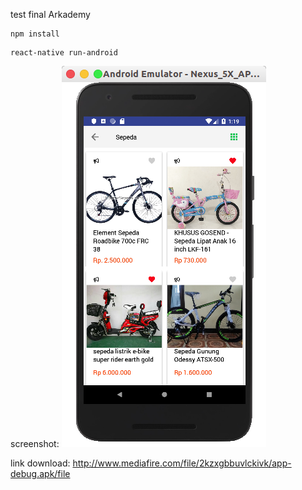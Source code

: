 test final Arkademy


```
npm install
```

```
react-native run-android
```

screenshot:
![alt text](https://raw.githubusercontent.com/trinanda/test-final-arkademy/master/src/media/ss.png)


link download:
http://www.mediafire.com/file/2kzxgbbuvlckivk/app-debug.apk/file